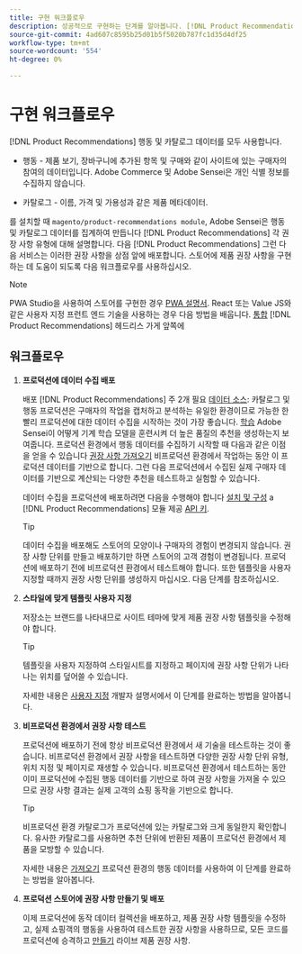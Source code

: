 ```yaml
---
title: 구현 워크플로우
description: 성공적으로 구현하는 단계를 알아봅니다. [!DNL Product Recommendations] 가게 앞에서요
source-git-commit: 4ad607c8595b25d01b5f5020b787fc1d35d4df25
workflow-type: tm+mt
source-wordcount: '554'
ht-degree: 0%

---
```


# 구현 워크플로우

[!DNL Product Recommendations] 행동 및 카탈로그 데이터를 모두 사용합니다.

- 행동 - 제품 보기, 장바구니에 추가된 항목 및 구매와 같이 사이트에 있는 구매자의 참여의 데이터입니다. Adobe Commerce 및 Adobe Sensei은 개인 식별 정보를 수집하지 않습니다.

- 카탈로그 - 이름, 가격 및 가용성과 같은 제품 메타데이터.

를 설치할 때 `magento/product-recommendations module`, Adobe Sensei은 행동 및 카탈로그 데이터를 집계하여 만듭니다 [!DNL Product Recommendations] 각 권장 사항 유형에 대해 설명합니다. 다음 [!DNL Product Recommendations] 그런 다음 서비스는 이러한 권장 사항을 상점 앞에 배포합니다. 스토어에 제품 권장 사항을 구현하는 데 도움이 되도록 다음 워크플로우를 사용하십시오.

>[!NOTE]
>
> PWA Studio을 사용하여 스토어를 구현한 경우 [PWA 설명서](https://developer.adobe.com/commerce/pwa-studio/integrations/product-recommendations/). React 또는 Value JS와 같은 사용자 지정 프런트 엔드 기술을 사용하는 경우 다음 방법을 배웁니다. [통합](headless.md) [!DNL Product Recommendations] 헤드리스 가게 앞쪽에

## 워크플로우

1. **프로덕션에 데이터 수집 배포**

   배포 [!DNL Product Recommendations] 주 2개 필요 [데이터 소스](type.md): 카탈로그 및 행동 프로덕션은 구매자의 작업을 캡처하고 분석하는 유일한 환경이므로 가능한 한 빨리 프로덕션에 대한 데이터 수집을 시작하는 것이 가장 좋습니다. [학습](behavioral-data.md) Adobe Sensei이 어떻게 기계 학습 모델을 훈련시켜 더 높은 품질의 추천을 생성하는지 보여줍니다. 프로덕션 환경에서 행동 데이터를 수집하기 시작할 때 다음과 같은 이점을 얻을 수 있습니다 [권장 사항 가져오기](verify.md) 비프로덕션 환경에서 작업하는 동안 이 프로덕션 데이터를 기반으로 합니다. 그런 다음 프로덕션에서 수집된 실제 구매자 데이터를 기반으로 계산되는 다양한 추천을 테스트하고 실험할 수 있습니다.

   데이터 수집을 프로덕션에 배포하려면 다음을 수행해야 합니다 [설치 및 구성](install-configure.md) a [!DNL Product Recommendations] 모듈 제공 [API 키](https://docs.magento.com/user-guide/system/saas.html#apikey).

   >[!TIP]
   >
   > 데이터 수집을 배포해도 스토어의 모양이나 구매자의 경험이 변경되지 않습니다. 권장 사항 단위를 만들고 배포하기만 하면 스토어의 고객 경험이 변경됩니다. 프로덕션에 배포하기 전에 비프로덕션 환경에서 테스트해야 합니다. 또한 템플릿을 사용자 지정할 때까지 권장 사항 단위를 생성하지 마십시오. 다음 단계를 참조하십시오.

1. **스타일에 맞게 템플릿 사용자 지정**

   저장소는 브랜드를 나타내므로 사이트 테마에 맞게 제품 권장 사항 템플릿을 수정해야 합니다.

   >[!TIP]
   >
   > 템플릿을 사용자 지정하여 스타일시트를 지정하고 페이지에 권장 사항 단위가 나타나는 위치를 덮어쓸 수 있습니다.

   자세한 내용은 [사용자 지정](https://devdocs.magento.com/recommendations/customize.html) 개발자 설명서에서 이 단계를 완료하는 방법을 알아봅니다.

1. **비프로덕션 환경에서 권장 사항 테스트**

   프로덕션에 배포하기 전에 항상 비프로덕션 환경에서 새 기술을 테스트하는 것이 좋습니다. 비프로덕션 환경에서 권장 사항을 테스트하면 다양한 권장 사항 단위 유형, 위치 지정 및 페이지로 재생할 수 있습니다. 비프로덕션 환경에서 테스트하는 동안 이미 프로덕션에 수집된 행동 데이터를 기반으로 하여 권장 사항을 가져올 수 있으므로 권장 사항 결과는 실제 고객의 쇼핑 동작을 기반으로 합니다.

   >[!TIP]
   >
   > 비프로덕션 환경 카탈로그가 프로덕션에 있는 카탈로그와 크게 동일한지 확인합니다. 유사한 카탈로그를 사용하면 추천 단위에 반환된 제품이 프로덕션 환경에서 제품을 모방할 수 있습니다.

   자세한 내용은 [가져오기](staging-environment.md) 프로덕션 환경의 행동 데이터를 사용하여 이 단계를 완료하는 방법을 알아봅니다.

1. **프로덕션 스토어에 권장 사항 만들기 및 배포**

   이제 프로덕션에 동작 데이터 컬렉션을 배포하고, 제품 권장 사항 템플릿을 수정하고, 실제 쇼핑객의 행동을 사용하여 테스트한 권장 사항을 사용하므로, 모든 코드를 프로덕션에 승격하고 [만들기](create.md) 라이브 제품 권장 사항.
